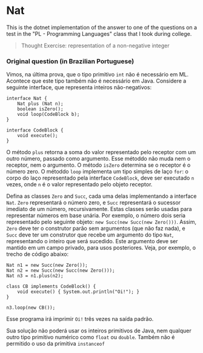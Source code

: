 # Nat

This is the dotnet implementation of the answer to one of the questions on a test in the "PL - Programming Languages" class that I took during college.

> Thought Exercise: representation of a non-negative integer

### Original question (in Brazilian Portuguese)

Vimos, na última prova, que o tipo primitivo `int` não é necessário em ML.
Acontece que este tipo também não é necessário em Java.
Considere a seguinte interface, que representa inteiros não-negativos:
```
interface Nat {
    Nat plus (Nat n);
    boolean isZero();
    void loop(CodeBlock b);
}

interface CodeBlock {
    void execute();
}
```

O método `plus` retorna a soma do valor representado pelo receptor com um outro número, passado como argumento. Esse métoddo não muda nem o receptor, nem o argumento.
O método `isZero` determina se o receptor é o número zero.
O métoddo `loop` implementa um tipo simples de laço `for`: o corpo do laço representado pela interface `CodeBlock`, deve ser executado `n` vezes, onde `n` é o valor representado pelo objeto receptor.

Defina as classes `Zero` and `Succ`, cada uma delas implementando a interface `Nat`.
`Zero` representará o número zero, e `Succ` representará o sucessor imediato de um número, recursivamente.
Estas classes serão usadas para representar números em base unária.
Por exemplo, o número dois seria representado pelo seguinte objeto: `new Succ(new Succ(new Zero()))`.
Assim, `Zero` deve ter o construtor parão sem argumentos (que não faz nada), e `Succ` deve ter um construtor que recebe um argumento do tipo `Nat`, representando o inteiro que será sucedido.
Este argumento deve ser mantido em um campo privado, para usos posteriores.
Veja, por exemplo, o trecho de código abaixo:
```
Nat n1 = new Succ(new Zero());
Nat n2 = new Succ(new Succ(new Zero()));
Nat n3 = n1.plus(n2);

class CB implements CodeBlock() {
    void execute() { System.out.println("Oi!"); }
}

n3.loop(new CB());
```

Esse programa irá imprimir `Oi!` três vezes na saída padrão.

Sua solução não poderá usar os inteiros primitivos de Java, nem qualquer outro tipo primitivo numérico como `float` ou `double`.
Também não é permitido o uso da primitiva `instanceof`
